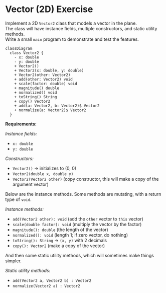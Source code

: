 # Vector (2D) Exercise

Implement a 2D `Vector2` class that models a vector in the plane.\
The class will have instance fields, multiple constructors, and static utility methods.\
Write a small `main` program to demonstrate and test the features.

```mermaid
classDiagram
  class Vector2 {
    - x: double 
    - y: double 
    + Vector2()
    + Vector2(x: double, y: double)
    + Vector2(other: Vector2)
    + add(other: Vector2) void
    + scale(factor: double) void
    + magnitude() double
    + normalized() void
    + toString() String
    + copy() Vector2
    + add(a: Vector2, b: Vector2)$ Vector2
    + normalize(a: Vector2)$ Vector2
  }
```

**Requirements:**

_Instance fields:_
- `x: double`
- `y: double`

_Constructors:_
  - `Vector2()` → initializes to (0, 0)
  - `Vector2(double x, double y)`
  - `Vector2(Vector2 other)` (copy constructor, this will make a copy of the argument vector)
  
Below are the instance methods. Some methods are mutating, with a return type of `void`.

_Instance methods:_
  - `add(Vector2 other): void` (add the `other` vector to `this` vector)
  - `scale(double factor): void` (multiply the vector by the factor)
  - `magnitude(): double` (the length of the vector)
  - `normalized(): void` (length 1; if zero vector, do nothing)
  - `toString(): String` → `(x, y)` with 2 decimals
  - `copy(): Vector2` (make a copy of the vector)

And then some static utility methods, which will sometimes make things simpler.

_Static utility methods:_
  - `add(Vector2 a, Vector2 b) : Vector2`
  - `normalize(Vector2 a) : Vector2`